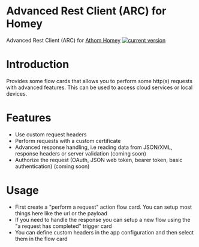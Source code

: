 # Advanced Rest Client (ARC) for Homey
Advanced Rest Client (ARC) for [Athom Homey](https://homey.app/en-us/)
[![current version](https://img.shields.io/badge/version-1.3.2-<COLOR>.svg)](https://shields.io/)

# Introduction
Provides some flow cards that allows you to perform some http(s) requests with advanced features. This can be used to access cloud services or local devices.

# Features
 - Use custom request headers
 - Perform requests with a custom certificate
 - Advanced response handling, i.e reading data from JSON/XML, response headers or server validation (coming soon)
 - Authorize the request (OAuth, JSON web token, bearer token, basic authentication) (coming soon)

# Usage
 - First create a "perform a request" action flow card. You can setup most things here like the url or the payload
 - If you need to handle the response you can setup a new flow using the "a request has completed" trigger card
 - You can define custom headers in the app configuration and then select them in the flow card